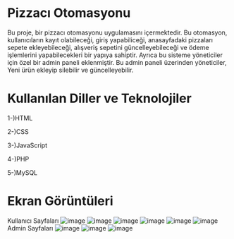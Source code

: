 # Pizzacı Otomasyonu
Bu proje, bir pizzacı otomasyonu uygulamasını içermektedir. Bu otomasyon, kullanıcıların kayıt olabileceği, giriş yapabiliceği, anasayfadaki pizzaları sepete ekleyebileceği, alışveriş sepetini güncelleyebileceği ve ödeme işlemlerini yapabilecekleri bir yapıya sahiptir. Ayrıca bu sisteme yöneticiler için özel bir admin paneli eklenmiştir. Bu admin paneli üzerinden yöneticiler, Yeni ürün ekleyip silebilir ve güncelleyebilir.
# Kullanılan Diller ve Teknolojiler
1-)HTML

2-)CSS

3-)JavaScript

4-)PHP

5-)MySQL
# Ekran Görüntüleri 
Kullanıcı Sayfaları
![image](https://github.com/EmirCan03/Pizzaci_Otomasyonu/assets/110032105/d4e1da11-d2ff-4962-84b7-15a24f137757)
![image](https://github.com/EmirCan03/Pizzaci_Otomasyonu/assets/110032105/63da0ee1-dc11-455d-acc4-d0ed46e0a0a5)
![image](https://github.com/EmirCan03/Pizzaci_Otomasyonu/assets/110032105/0e4c1d10-0af6-4d09-8d9e-fdf3e0f8e947)
![image](https://github.com/EmirCan03/Pizzaci_Otomasyonu/assets/110032105/a2959c12-f05c-4d61-909e-a49941303abb)
![image](https://github.com/EmirCan03/Pizzaci_Otomasyonu/assets/110032105/494e21c1-3348-4ed3-9db6-4c65dcdeb315)
![image](https://github.com/EmirCan03/Pizzaci_Otomasyonu/assets/110032105/48bca19e-1c0a-4a54-840c-a397c2288848)
Admin Sayfaları
![image](https://github.com/EmirCan03/Pizzaci_Otomasyonu/assets/110032105/4f90cc1b-1529-44b9-8e8a-c28dfa794809)
![image](https://github.com/EmirCan03/Pizzaci_Otomasyonu/assets/110032105/fd4ec93a-5eed-4e8a-a0dd-a74b505d76dd)
![image](https://github.com/EmirCan03/Pizzaci_Otomasyonu/assets/110032105/0b20a679-94f2-4036-82bd-adcd5334132e)


